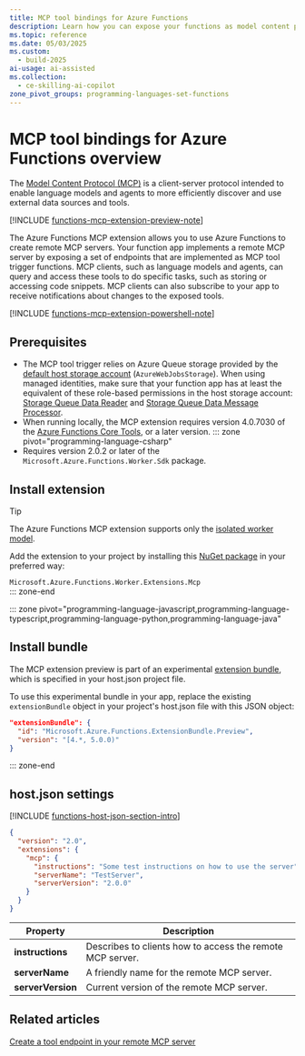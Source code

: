 ```yaml
---
title: MCP tool bindings for Azure Functions
description: Learn how you can expose your functions as model content protocol (MCP) tools using bindings in Azure Functions.
ms.topic: reference
ms.date: 05/03/2025
ms.custom: 
  - build-2025
ai-usage: ai-assisted
ms.collection: 
  - ce-skilling-ai-copilot
zone_pivot_groups: programming-languages-set-functions
---
```



# MCP tool bindings for Azure Functions overview

The [Model Content Protocol (MCP)](https://github.com/modelcontextprotocol) is a client-server protocol intended to enable language models and agents to more efficiently discover and use external data sources and tools. 

[!INCLUDE [functions-mcp-extension-preview-note](../../includes/functions-mcp-extension-preview-note.md)]

The Azure Functions MCP extension allows you to use Azure Functions to create remote MCP servers. Your function app implements a remote MCP server by exposing a set of endpoints that are implemented as MCP tool trigger functions. MCP clients, such as language models and agents, can query and access these tools to do specific tasks, such as storing or accessing code snippets. MCP clients can also subscribe to your app to receive notifications about changes to the exposed tools. 

[!INCLUDE [functions-mcp-extension-powershell-note](../../includes/functions-mcp-extension-powershell-note.md)]
## Prerequisites 

+ The MCP tool trigger relies on Azure Queue storage provided by the [default host storage account](./storage-considerations.md) (`AzureWebJobsStorage`). When using managed identities, make sure that your function app has at least the equivalent of these role-based permissions in the host storage account: [Storage Queue Data Reader](/azure/role-based-access-control/built-in-roles#storage-queue-data-reader) and [Storage Queue Data Message Processor](/azure/role-based-access-control/built-in-roles#storage-queue-data-message-processor).   
+ When running locally, the MCP extension requires version 4.0.7030 of the [Azure Functions Core Tools](functions-run-local.md), or a later version.
::: zone pivot="programming-language-csharp"
+ Requires version 2.0.2 or later of the `Microsoft.Azure.Functions.Worker.Sdk` package.  

## Install extension

>[!TIP]  
>The Azure Functions MCP extension supports only the [isolated worker model](dotnet-isolated-process-guide.md). 

Add the extension to your project by installing this [NuGet package](https://www.nuget.org/packages/Microsoft.Azure.Functions.Worker.Extensions.Mcp) in your preferred way:

`Microsoft.Azure.Functions.Worker.Extensions.Mcp`  
::: zone-end  

::: zone pivot="programming-language-javascript,programming-language-typescript,programming-language-python,programming-language-java"  

## Install bundle    

The MCP extension preview is part of an experimental [extension bundle], which is specified in your host.json project file. 

To use this experimental bundle in your app, replace the existing `extensionBundle` object in your project's host.json file with this JSON object:

```json
"extensionBundle": {
  "id": "Microsoft.Azure.Functions.ExtensionBundle.Preview",
  "version": "[4.*, 5.0.0)"
}
```

::: zone-end

## host.json settings

[!INCLUDE [functions-host-json-section-intro](../../includes/functions-host-json-section-intro.md)]

```json
{
  "version": "2.0",
  "extensions": {
    "mcp": {
      "instructions": "Some test instructions on how to use the server",
      "serverName": "TestServer",
      "serverVersion": "2.0.0"
    }
  }
}
```

| Property | Description |
| ----- | ----- |
| **instructions** | Describes to clients how to access the remote MCP server. |
| **serverName** | A friendly name for the remote MCP server. |
| **serverVersion** | Current version of the remote MCP server. |


## Related articles

[Create a tool endpoint in your remote MCP server](./functions-bindings-mcp-trigger.md) 


[extension bundle]: ./functions-bindings-register.md#extension-bundles
